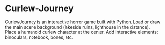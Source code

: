 # Curlew-Journey
CurlewJourney is an interactive horror game built with Python.
Load or draw the main scene background (lakeside ruins, lighthouse in the distance).
Place a humanoid curlew character at the center.
Add interactive elements: binoculars, notebook, bones, etc.
